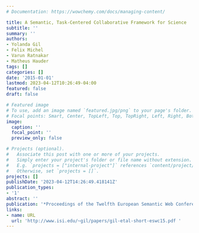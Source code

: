 ```yaml
---
# Documentation: https://wowchemy.com/docs/managing-content/

title: A Semantic, Task-Centered Collaborative Framework for Science
subtitle: ''
summary: ''
authors:
- Yolanda Gil
- Felix Michel
- Varun Ratnakar
- Matheus Hauder
tags: []
categories: []
date: '2015-01-01'
lastmod: 2023-04-12T10:26:49-04:00
featured: false
draft: false

# Featured image
# To use, add an image named `featured.jpg/png` to your page's folder.
# Focal points: Smart, Center, TopLeft, Top, TopRight, Left, Right, BottomLeft, Bottom, BottomRight.
image:
  caption: ''
  focal_point: ''
  preview_only: false

# Projects (optional).
#   Associate this post with one or more of your projects.
#   Simply enter your project's folder or file name without extension.
#   E.g. `projects = ["internal-project"]` references `content/project/deep-learning/index.md`.
#   Otherwise, set `projects = []`.
projects: []
publishDate: '2023-04-12T14:26:49.418141Z'
publication_types:
- '1'
abstract: ''
publication: '*Proceedings of the Twelfth European Semantic Web Conference (ESWC)*'
links:
- name: URL
  url: 'http://www.isi.edu/~gil/papers/gil-etal-short-eswc15.pdf '
---
```

